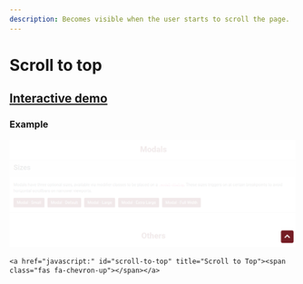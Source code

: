 ```yaml
---
description: Becomes visible when the user starts to scroll the page.
---
```


# Scroll to top

## [Interactive demo](http://cloud.crimsonlogic.com/2021/website/jds/v1/components.html#scrolltotop-wrapper)

### Example

![](../.gitbook/assets/image%20%2813%29.png)

```text
<a href="javascript:" id="scroll-to-top" title="Scroll to Top"><span class="fas fa-chevron-up"></span></a> 
```

